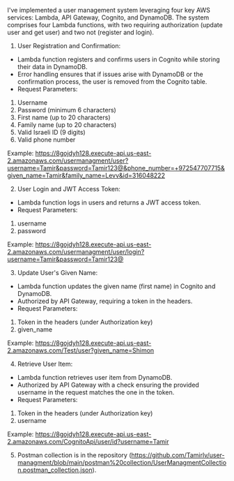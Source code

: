 I've implemented a user management system leveraging four key AWS services: Lambda, API Gateway, Cognito, and DynamoDB. The system comprises four Lambda functions, with two requiring authorization (update user and get user) and two not (register and login).

1. User Registration and Confirmation:
- Lambda function registers and confirms users in Cognito while storing their data in DynamoDB.
- Error handling ensures that if issues arise with DynamoDB or the confirmation process, the user is removed from the Cognito table.
- Request Parameters:
1. Username
2. Password (minimum 6 characters)
3. First name (up to 20 characters)
4. Family name (up to 20 characters)
5. Valid Israeli ID (9 digits)
6. Valid phone number

Example:
https://8gojdyh128.execute-api.us-east-2.amazonaws.com/usermanagment/user?username=Tamir&password=Tamir123@&phone_number=+972547707715&given_name=Tamir&family_name=Levv&id=316048222

2. User Login and JWT Access Token:
- Lambda function logs in users and returns a JWT access token.
- Request Parameters:
1. username
2. password

Example: 
https://8gojdyh128.execute-api.us-east-2.amazonaws.com/usermanagment/user/login?username=Tamir&password=Tamir123@


3. Update User's Given Name:
- Lambda function updates the given name (first name) in Cognito and DynamoDB.
- Authorized by API Gateway, requiring a token in the headers.
- Request Parameters:
1. Token in the headers (under Authorization key)
2. given_name

Example: 
https://8gojdyh128.execute-api.us-east-2.amazonaws.com/Test/user?given_name=Shimon

4. Retrieve User Item:
- Lambda function retrieves user item from DynamoDB.
- Authorized by API Gateway with a check ensuring the provided username in the request matches the one in the token.
- Request Parameters:
1. Token in the headers (under Authorization key)
2. username
   
Example: 
https://8gojdyh128.execute-api.us-east-2.amazonaws.com/CognitoApi/user/id?username=Tamir

5. Postman collection is in the repository (https://github.com/Tamirlv/user-managment/blob/main/postman%20collection/UserManagmentCollection.postman_collection.json).
